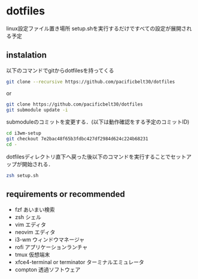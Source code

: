 # dotfiles
linux設定ファイル置き場所
setup.shを実行するだけですべての設定が展開される予定

## instalation
以下のコマンドでgitからdotfilesを持ってくる
```bash
git clone --recursive https://github.com/pacificbelt30/dotfiles
```
or
```bash
git clone https://github.com/pacificbelt30/dotfiles
git submodule update -i
```
submoduleのコミットを変更する．(以下は動作確認をする予定のコミットID)
```bash
cd i3wm-setup
git checkout 7e2bac48f65b3fdbc427df2984d624c224b68231
cd -
```

dotfilesディレクトリ直下へ戻った後以下のコマンドを実行することでセットアップが開始される．
```bash
zsh setup.sh
```

## requirements or recommended
- fzf あいまい検索
- zsh シェル
- vim エディタ
- neovim エディタ
- i3-wm ウィンドウマネージャ
- rofi アプリケーションランチャ
- tmux 仮想端末
- xfce4-terminal or terminator ターミナルエミュレータ
- compton 透過ソフトウェア

## 
